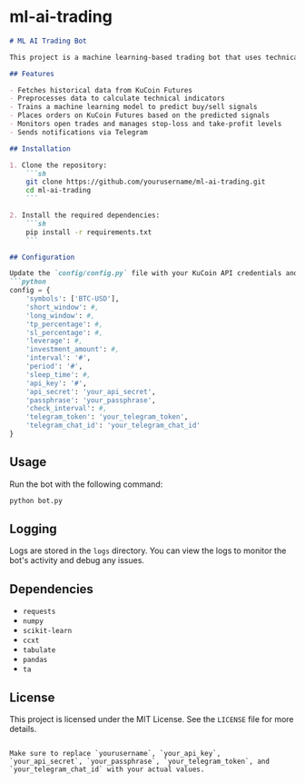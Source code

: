 # ml-ai-trading
```markdown
# ML AI Trading Bot

This project is a machine learning-based trading bot that uses technical indicators to predict buy and sell signals for cryptocurrency trading on KuCoin Futures. The bot fetches historical data, preprocesses it, trains a machine learning model, and places orders based on the predicted signals.

## Features

- Fetches historical data from KuCoin Futures
- Preprocesses data to calculate technical indicators
- Trains a machine learning model to predict buy/sell signals
- Places orders on KuCoin Futures based on the predicted signals
- Monitors open trades and manages stop-loss and take-profit levels
- Sends notifications via Telegram

## Installation

1. Clone the repository:
    ```sh
    git clone https://github.com/yourusername/ml-ai-trading.git
    cd ml-ai-trading
    ```

2. Install the required dependencies:
    ```sh
    pip install -r requirements.txt
    ```

## Configuration

Update the `config/config.py` file with your KuCoin API credentials and other configuration settings:
```python
config = {
    'symbols': ['BTC-USD'],
    'short_window': #,
    'long_window': #,
    'tp_percentage': #,
    'sl_percentage': #,
    'leverage': #,
    'investment_amount': #,
    'interval': '#',
    'period': '#',
    'sleep_time': #,
    'api_key': '#',
    'api_secret': 'your_api_secret',
    'passphrase': 'your_passphrase',
    'check_interval': #,
    'telegram_token': 'your_telegram_token',
    'telegram_chat_id': 'your_telegram_chat_id'
}
```

## Usage

Run the bot with the following command:
```sh
python bot.py
```

## Logging

Logs are stored in the `logs` directory. You can view the logs to monitor the bot's activity and debug any issues.

## Dependencies

- `requests`
- `numpy`
- `scikit-learn`
- `ccxt`
- `tabulate`
- `pandas`
- `ta`

## License

This project is licensed under the MIT License. See the `LICENSE` file for more details.
```

Make sure to replace `yourusername`, `your_api_key`, `your_api_secret`, `your_passphrase`, `your_telegram_token`, and `your_telegram_chat_id` with your actual values.
